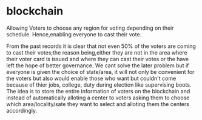 # blockchain
Allowing Voters to choose any region for voting depending on their schedule. Hence,enabling everyone to cast their vote.

From the past records it is clear that not even 50% of the voters are coming to cast their votes;the reason being,either they are not in the area where their voter card is issued and where they can cast their votes or the have left the hope of better governance. We cant solve the later problem but if everyone is given the choice of state/area, it will not only be convenient for the voters but also would enable those who want but couldn't come because of thier jobs, college, duty during election like supervising boots.
The idea is to store the entire information of voters on the blockchain and instead of automatically alloting a center to  voters asking them to choose which area/locality/sate they want to select and alloting them the centers accordingly.























